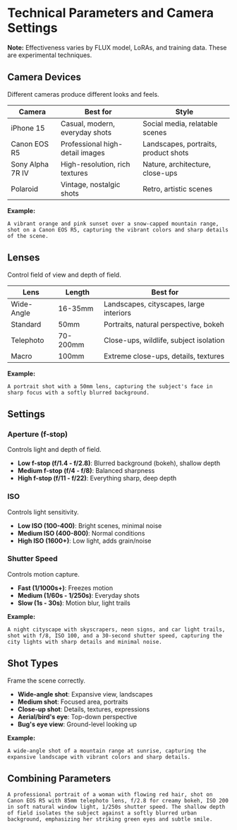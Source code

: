 # Technical Parameters and Camera Settings

**Note:** Effectiveness varies by FLUX model, LoRAs, and training data. These are experimental techniques.

## Camera Devices

Different cameras produce different looks and feels.

| Camera | Best for | Style |
|--------|----------|-------|
| iPhone 15 | Casual, modern, everyday shots | Social media, relatable scenes |
| Canon EOS R5 | Professional high-detail images | Landscapes, portraits, product shots |
| Sony Alpha 7R IV | High-resolution, rich textures | Nature, architecture, close-ups |
| Polaroid | Vintage, nostalgic shots | Retro, artistic scenes |

**Example:**

```prompt
A vibrant orange and pink sunset over a snow-capped mountain range, shot on a Canon EOS R5, capturing the vibrant colors and sharp details of the scene.
```

## Lenses

Control field of view and depth of field.

| Lens | Length | Best for |
|------|--------|----------|
| Wide-Angle | 16-35mm | Landscapes, cityscapes, large interiors |
| Standard | 50mm | Portraits, natural perspective, bokeh |
| Telephoto | 70-200mm | Close-ups, wildlife, subject isolation |
| Macro | 100mm | Extreme close-ups, details, textures |

**Example:**

```prompt
A portrait shot with a 50mm lens, capturing the subject's face in sharp focus with a softly blurred background.
```

## Settings

### Aperture (f-stop)

Controls light and depth of field.

- **Low f-stop (f/1.4 - f/2.8)**: Blurred background (bokeh), shallow depth
- **Medium f-stop (f/4 - f/8)**: Balanced sharpness
- **High f-stop (f/11 - f/22)**: Everything sharp, deep depth

### ISO

Controls light sensitivity.

- **Low ISO (100-400)**: Bright scenes, minimal noise
- **Medium ISO (400-800)**: Normal conditions
- **High ISO (1600+)**: Low light, adds grain/noise

### Shutter Speed

Controls motion capture.

- **Fast (1/1000s+)**: Freezes motion
- **Medium (1/60s - 1/250s)**: Everyday shots
- **Slow (1s - 30s)**: Motion blur, light trails

**Example:**

```prompt
A night cityscape with skyscrapers, neon signs, and car light trails, shot with f/8, ISO 100, and a 30-second shutter speed, capturing the city lights with sharp details and minimal noise.
```

## Shot Types

Frame the scene correctly.

- **Wide-angle shot**: Expansive view, landscapes
- **Medium shot**: Focused area, portraits
- **Close-up shot**: Details, textures, expressions
- **Aerial/bird's eye**: Top-down perspective
- **Bug's eye view**: Ground-level looking up

**Example:**

```prompt
A wide-angle shot of a mountain range at sunrise, capturing the expansive landscape with vibrant colors and sharp details.
```

## Combining Parameters

```prompt
A professional portrait of a woman with flowing red hair, shot on Canon EOS R5 with 85mm telephoto lens, f/2.8 for creamy bokeh, ISO 200 in soft natural window light, 1/250s shutter speed. The shallow depth of field isolates the subject against a softly blurred urban background, emphasizing her striking green eyes and subtle smile.
```
